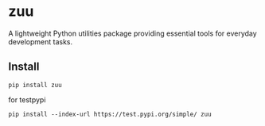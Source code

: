 # zuu

A lightweight Python utilities package providing essential tools for everyday development tasks.

## Install
```
pip install zuu
```

for testpypi
```
pip install --index-url https://test.pypi.org/simple/ zuu
```
